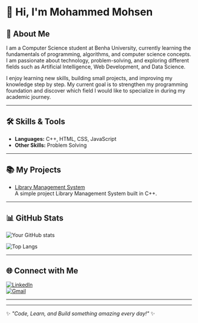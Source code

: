 # 👋 Hi, I'm **Mohammed Mohsen**  

## 🚀 About Me
I am a Computer Science student at Benha University, currently learning the fundamentals of programming, algorithms, and computer science concepts. I am passionate about technology, problem-solving, and exploring different fields such as Artificial Intelligence, Web Development, and Data Science.

I enjoy learning new skills, building small projects, and improving my knowledge step by step. My current goal is to strengthen my programming foundation and discover which field I would like to specialize in during my academic journey.

---

## 🛠️ Skills & Tools
- **Languages:** C++, HTML, CSS, JavaScript
- **Other Skills:** Problem Solving  
---

## 📚 My Projects

- [Library Management System](https://github.com/Mohammed-Mohsen2006/Library-Management-System)  
  A simple project Library Management System built in C++.
  
---

## 📊 GitHub Stats
![Your GitHub stats](https://github-readme-stats.vercel.app/api?username=Mohammed-Mohsen2006&show_icons=true&theme=radical)  

![Top Langs](https://github-readme-stats.vercel.app/api/top-langs/?username=Mohammed-Mohsen2006&layout=compact&theme=radical)

---

## 🌐 Connect with Me
[![LinkedIn](https://img.shields.io/badge/LinkedIn-Profile-blue?logo=linkedin)](https://www.linkedin.com/in/Mohammed-Mohsen2006)  
[![Gmail](https://img.shields.io/badge/Email-Here-red?logo=gmail)](mailto:momohsen323@gmail.com)  

---
---
✨ *"Code, Learn, and Build something amazing every day!"* ✨
